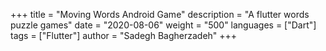 +++
title = "Moving Words Android Game"
description = "A flutter words puzzle games"
date = "2020-08-06"
weight = "500"
languages = ["Dart"]
tags = ["Flutter"]
author = "Sadegh Bagherzadeh"
+++

